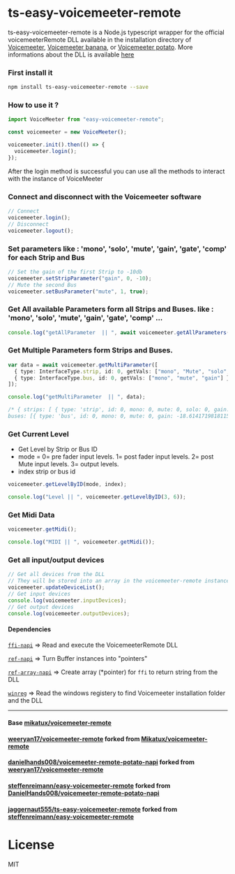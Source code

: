 # ts-easy-voicemeeter-remote

ts-easy-voicemeeter-remote is a Node.js typescript wrapper for the official voicemeeterRemote DLL available in the installation directory of [Voicemeeter][voicemeeter], [Voicemeeter banana][voicemeeter-banana], or [Voicemeeter potato][voicemeeter-potato]. More informations about the DLL is available [here](https://forum.vb-audio.com/viewtopic.php?f=8&t=346)

### First install it

```sh
npm install ts-easy-voicemeeter-remote --save
```

### How to use it ?

```ts
import VoiceMeeter from "easy-voicemeeter-remote";

const voicemeeter = new VoiceMeeter();

voicemeeter.init().then(() => {
  voicemeeter.login();
});
```

After the login method is successful you can use all the methods to interact with the instance of VoiceMeeter

### Connect and disconnect with the Voicemeeter software

```ts
// Connect
voicemeeter.login();
// Disconnect
voicemeeter.logout();
```

### Set parameters like : 'mono', 'solo', 'mute', 'gain', 'gate', 'comp' for each Strip and Bus

```ts
// Set the gain of the first Strip to -10db
voicemeeter.setStripParameter("gain", 0, -10);
// Mute the second Bus
voicemeeter.setBusParameter("mute", 1, true);
```

### Get All available Parameters form all Strips and Buses. like : 'mono', 'solo', 'mute', 'gain', 'gate', 'comp' ...

```ts
console.log("getAllParameter  || ", await voicemeeter.getAllParameters());
```

### Get Multiple Parameters form Strips and Buses.

```ts
var data = await voicemeeter.getMultiParameter([
  { type: InterfaceType.strip, id: 0, getVals: ["mono", "Mute", "solo", "gain"] },
  { type: InterfaceType.bus, id: 0, getVals: ["mono", "mute", "gain"] },
]);

console.log("getMultiParameter  || ", data);

/* { strips: [ { type: 'strip', id: 0, mono: 0, mute: 0, solo: 0, gain: -10 } ], 
buses: [{ type: 'bus', id: 0, mono: 0, mute: 0, gain: -18.614171981811523 }]} */
```

### Get Current Level

- Get Level by Strip or Bus ID
- mode = 0= pre fader input levels. 1= post fader input levels. 2= post Mute input levels. 3= output levels.
- index strip or bus id

```ts
voicemeeter.getLevelByID(mode, index);

console.log("Level || ", voicemeeter.getLevelByID(3, 6));
```

### Get Midi Data

```ts
voicemeeter.getMidi();

console.log("MIDI || ", voicemeeter.getMidi());
```

### Get all input/output devices

```ts
// Get all devices from the DLL
// They will be stored into an array in the voicemeeter-remote instance
voicemeeter.updateDeviceList();
// Get input devices
console.log(voicemeeter.inputDevices);
// Get output devices
console.log(voicemeeter.outputDevices);
```

#### Dependencies

[`ffi-napi`][ffi] => Read and execute the VoicemeeterRemote DLL

[`ref-napi`][ref-napi] => Turn Buffer instances into "pointers"

[`ref-array-napi`][ref-array] => Create array (\*pointer) for `ffi` to return string from the DLL

[`winreg`][winreg] => Read the windows registery to find Voicemeeter installation folder and the DLL

---

#### Base [mikatux/voicemeeter-remote](https://github.com/Mikatux/voicemeeter-remote)

#### [weeryan17/voicemeeter-remote](https://github.com/weeryan17/voicemeeter-remote) forked from [Mikatux/voicemeeter-remote](https://github.com/Mikatux/voicemeeter-remote)

#### [danielhands008/voicemeeter-remote-potato-napi](https://github.com/DanielHands008/voicemeeter-remote-potato-napi) forked from [weeryan17/voicemeeter-remote](https://github.com/weeryan17/voicemeeter-remote)

#### [steffenreimann/easy-voicemeeter-remote](https://github.com/steffenreimann/easy-voicemeeter-remote) forked from [DanielHands008/voicemeeter-remote-potato-napi](https://github.com/DanielHands008/voicemeeter-remote-potato-napi)

#### [jaggernaut555/ts-easy-voicemeeter-remote](https://github.com/jaggernaut555/ts-easy-voicemeeter-remote) forked from [steffenreimann/easy-voicemeeter-remote](https://github.com/steffenreimann/easy-voicemeeter-remote)

# License

MIT

[voicemeeter]: https://www.vb-audio.com/Voicemeeter/index.htm
[voicemeeter-banana]: https://www.vb-audio.com/Voicemeeter/banana.htm
[voicemeeter-potato]: https://www.vb-audio.com/Voicemeeter/potato.htm
[voicemeeter-api]: https://github.com/Mikatux/voicemeeter-api
[ffi]: https://www.npmjs.com/package/ffi-napi
[ref-napi]: https://www.npmjs.com/package/ref-napi
[ref-array]: https://www.npmjs.com/package/ref-array
[winreg]: https://www.npmjs.com/package/winreg
